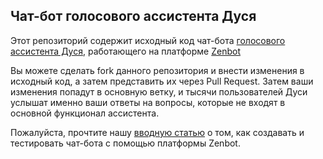 ## Чат-бот голосового ассистента Дуся

Этот репозиторий содержит исходный код чат-бота [голосового ассистента Дуся](http://dusi.mobi), работающего на платформе [Zenbot](https://zenbot.org)

Вы можете сделать fork данного репозитория и внести изменения в исходный код, а затем представить их через Pull Request.
Затем ваши изменения попадут в основную ветку, и тысячи пользователей Дуси услышат именно ваши ответы на вопросы, которые не входят в основной функционал ассистента.

Пожалуйста, прочтите нашу [вводную статью](https://blog.dusi.mobi/?p=798&preview=true) о том, как создавать и тестировать чат-бота с помощью платформы Zenbot.
